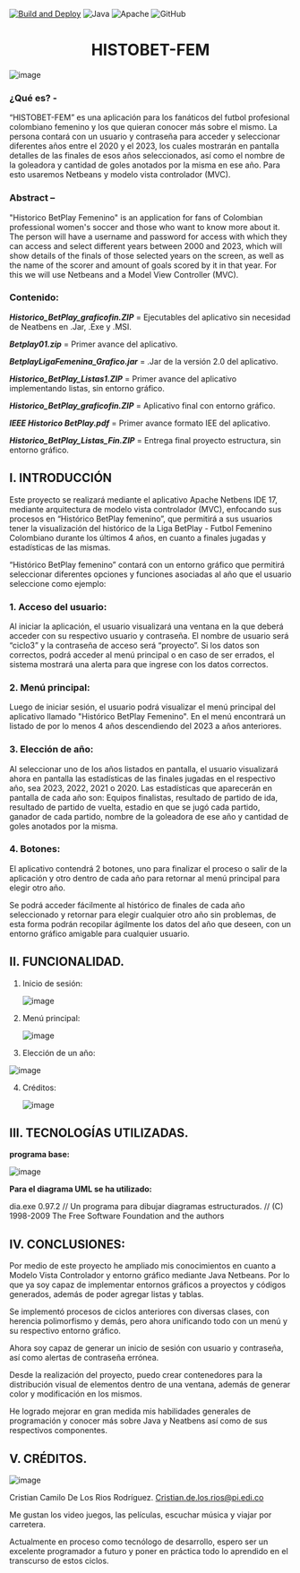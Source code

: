[![Build and Deploy](https://github.com/kratostaine/spring-authorization-server/actions/workflows/continuous-integration-workflow.yml/badge.svg)](https://github.com/kratostaine/spring-authorization-server/actions/workflows/continuous-integration-workflow.yml)
![Java](https://img.shields.io/badge/java-%23ED8B00.svg?style=for-the-badge&logo=openjdk&logoColor=white)
	![Apache](https://img.shields.io/badge/apache-%23D42029.svg?style=for-the-badge&logo=apache&logoColor=white)
![GitHub](https://img.shields.io/badge/github-%23121011.svg?style=for-the-badge&logo=github&logoColor=white)



<h1 align="center"> HISTOBET-FEM </h1>

![image](https://github.com/Camilorod94/Proyecto-HISTOBET-FEM/assets/141589217/1f612e16-c696-4498-bba1-602f75778812)

### ¿Qué es? -
“HISTOBET-FEM” es una aplicación para los fanáticos del futbol profesional colombiano femenino y los que quieran conocer más sobre el mismo. La persona contará con un usuario y contraseña para acceder y seleccionar diferentes años entre el 2020 y el 2023, los cuales mostrarán en pantalla detalles de las finales de esos años seleccionados, así como el nombre de la goleadora y cantidad de goles anotados por la misma en ese año. Para esto usaremos Netbeans y modelo vista controlador (MVC). 


### Abstract –
"Historico BetPlay Femenino" is an application for fans of Colombian professional women's soccer and those who want to know more about it. The person will have a username and password for access with which they can access and select different years between 2000 and 2023, which will show details of the finals of those selected years on the screen, as well as the name of the scorer and amount of goals scored by it in that year. For this we will use Netbeans and a Model View Controller (MVC).


### Contenido: 
**_Historico_BetPlay_graficofin.ZIP_** = Ejecutables del aplicativo sin necesidad de Neatbens en .Jar, .Exe y .MSI.

**_Betplay01.zip_** = Primer avance del aplicativo. 

**_BetplayLigaFemenina_Grafico.jar_** = .Jar de la versión 2.0 del aplicativo. 

**_Historico_BetPlay_Listas1.ZIP_** = Primer avance del aplicativo implementando listas, sin entorno gráfico. 

**_Historico_BetPlay_graficofin.ZIP_** = Aplicativo final con entorno gráfico. 

**_IEEE Historico BetPlay.pdf_** = Primer avance formato IEE del aplicativo. 

**_Historico_BetPlay_Listas_Fin.ZIP_** = Entrega final proyecto estructura, sin entorno gráfico. 



## I.	INTRODUCCIÓN
Este proyecto se realizará mediante el aplicativo Apache Netbens IDE 17, mediante arquitectura de modelo vista controlador (MVC), enfocando sus procesos en “Histórico BetPlay femenino”, que permitirá a sus usuarios tener la visualización del histórico de la Liga BetPlay - Futbol Femenino Colombiano durante los últimos 4 años, en cuanto a finales jugadas y estadísticas de las mismas. 


“Histórico BetPlay femenino” contará con un entorno gráfico que permitirá seleccionar diferentes opciones y funciones asociadas al año que el usuario seleccione como ejemplo: 

### 1. Acceso del usuario: 
Al iniciar la aplicación, el usuario visualizará una ventana en la que deberá acceder con su respectivo usuario y contraseña. El nombre de usuario será “ciclo3” y la contraseña de acceso será “proyecto”. Si los datos son correctos, podrá acceder al menú principal o en caso de ser errados, el sistema mostrará una alerta para que ingrese con los datos correctos. 

### 2. Menú principal: 
Luego de iniciar sesión, el usuario podrá visualizar el menú principal del aplicativo llamado "Histórico BetPlay Femenino". En el menú encontrará un listado de por lo menos 4 años descendiendo del 2023 a años anteriores.

### 3. Elección de año:
Al seleccionar uno de los años listados en pantalla, el usuario visualizará ahora en pantalla las estadísticas de las finales jugadas en el respectivo año, sea 2023, 2022, 2021 o 2020. Las estadísticas que aparecerán en pantalla de cada año son: Equipos finalistas, resultado de partido de ida, resultado de partido de vuelta, estadio en que se jugó cada partido, ganador de cada partido, nombre de la goleadora de ese año y cantidad de goles anotados por la misma. 

### 4. Botones: 
El aplicativo contendrá 2 botones, uno para finalizar el proceso o salir de la aplicación y otro dentro de cada año para retornar al menú principal para elegir otro año. 

Se podrá acceder fácilmente al histórico de finales de cada año seleccionado y retornar para elegir cualquier otro año sin problemas, de esta forma podrán recopilar ágilmente los datos del año que deseen, con un entorno gráfico amigable para cualquier usuario. 

## II. FUNCIONALIDAD.

1. Inicio de sesión:
   

   ![image](https://github.com/Camilorod94/Proyecto-HISTOBET-FEM/assets/141589217/fa859bd1-899a-4ab2-96cb-f85911a6772c)


3. Menú principal:
   
     ![image](https://github.com/Camilorod94/Proyecto-HISTOBET-FEM/assets/141589217/355060ac-835c-40b5-92e9-14a645cbc938)


4. Elección de un año:

  ![image](https://github.com/Camilorod94/Proyecto-HISTOBET-FEM/assets/141589217/e3957540-e2f4-4322-b806-5eca7057f091)


4. Créditos:
   
     ![image](https://github.com/Camilorod94/Proyecto-HISTOBET-FEM/assets/141589217/d44cd4af-ce7c-43a0-8c04-3e138e1bbc2f)

## III.	TECNOLOGÍAS UTILIZADAS.

**programa base:**

![image](https://github.com/Camilorod94/Proyecto-HISTOBET-FEM/assets/141589217/6a7ba4d8-a62b-4585-a8df-e4adb9810e71)

**Para el diagrama UML se ha utilizado:**

dia.exe 0.97.2 // Un programa para dibujar diagramas estructurados. // (C) 1998-2009 The Free Software Foundation and the authors

## IV. CONCLUSIONES:

Por medio de este proyecto he ampliado mis conocimientos en cuanto a Modelo Vista Controlador y entorno gráfico mediante Java Netbeans. Por lo que ya soy capaz de implementar entornos gráficos a proyectos y códigos generados, además de poder agregar listas y tablas.

Se implementó procesos de ciclos anteriores con diversas clases, con herencia polimorfismo y demás, pero ahora unificando todo con un menú y su respectivo entorno gráfico. 

Ahora soy capaz de generar un inicio de sesión con usuario y contraseña, así como alertas de contraseña errónea. 

Desde la realización del proyecto, puedo crear contenedores para la distribución visual de elementos dentro de una ventana, además de generar color y modificación en los mismos. 

He logrado mejorar en gran medida mis habilidades generales de programación y conocer más sobre Java y Neatbens así como de sus respectivos componentes.



## V.	CRÉDITOS.

![image](https://github.com/Camilorod94/Proyecto-HISTOBET-FEM/assets/141589217/4e120e49-5107-469a-8649-110b97cd584d)
 

Cristian Camilo De Los Rios Rodríguez. 
Cristian.de.los.rios@pi.edi.co

Me gustan los video juegos, las películas, escuchar música y viajar por carretera. 

Actualmente en proceso como tecnólogo de desarrollo, espero ser un excelente programador a futuro y poner en práctica todo lo aprendido en el transcurso de estos ciclos. 
